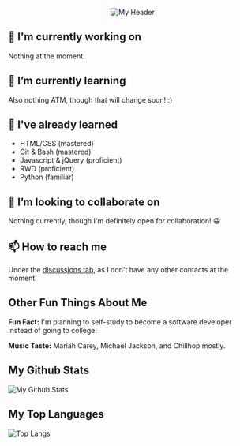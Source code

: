<p align="center">
  <img src="https://user-images.githubusercontent.com/76709163/155404346-3215a0ed-61c0-425d-8d39-ee6a6f310978.png" alt="My Header">
</p>

## 🔭 I'm currently working on
Nothing at the moment.

## 🌱 I’m currently learning
Also nothing ATM, though that will change soon! :)

## 🌳 I've already learned
- HTML/CSS (mastered)
- Git & Bash (mastered)
- Javascript & jQuery (proficient)
- RWD (proficient)
- Python (familiar)

## 👯 I’m looking to collaborate on
Nothing currently, though I'm definitely open for collaboration! 😀

## 📫 How to reach me
Under the [discussions tab](https://github.com/FireBreather65/FireBreather65/discussions), as I don't have any other contacts at the moment.

## Other Fun Things About Me

<p><b>Fun Fact:</b> I'm planning to self-study to become a software developer instead of going to college!</p>

<p><b>Music Taste:</b> Mariah Carey, Michael Jackson, and Chillhop mostly.</p>

## My Github Stats

![My Github Stats](https://github-readme-stats.vercel.app/api?username=firebreather65)

## My Top Languages

![Top Langs](https://github-readme-stats.vercel.app/api/top-langs/?username=firebreather65)
